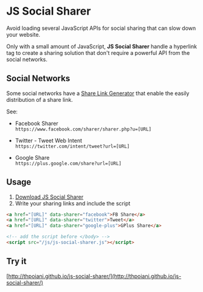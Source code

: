 # JS Social Sharer

Avoid loading several JavaScript APIs for social sharing that can slow down your website.

Only with a small amount of JavaScript, **JS Social Sharer** handle a hyperlink tag to create a sharing solution that don't require a powerful API from the social networks.

## Social Networks

Some social networks have a [Share Link Generator](http://www.sharelinkgenerator.com/) that enable the easily distribution of a share link.

See:

* Facebook Sharer    
`https://www.facebook.com/sharer/sharer.php?u=[URL]`

* Twitter - Tweet Web Intent    
`https://twitter.com/intent/tweet?url=[URL]`

* Google Share    
`https://plus.google.com/share?url=[URL]`

## Usage

1. [Download JS Social Sharer](https://github.com/thpoiani/js-social-sharer/blob/master/js-social-sharer.js)
2. Write your sharing links and include the script

```html
<a href="[URL]" data-sharer="facebook">FB Share</a>
<a href="[URL]" data-sharer="twitter">Tweet</a>
<a href="[URL]" data-sharer="google-plus">GPlus Share</a>

<!-- add the script before </body> -->
<script src="/js/js-social-sharer.js"></script>
```

## Try it

[http://thpoiani.github.io/js-social-sharer/](http://thpoiani.github.io/js-social-sharer/)
